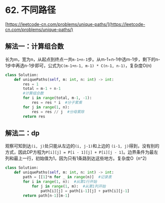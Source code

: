 # 62. 不同路径

[https://leetcode-cn.com/problems/unique-paths/](https://leetcode-cn.com/problems/unique-paths/)

## 解法一：计算组合数

长为m，宽为n，从起点到终点一共`m-1+n-1`步。从m-1+n-1中选m-1步，剩下的n-1步中再选n-1步即可，公式为`C(m-1+n-1, m-1) * C(n-1, n-1)`，复杂度O\(n\)

```python
class Solution:
    def uniquePaths(self, m: int, n: int) -> int:
        res = 1
        total = m-1 + n-1
        #计算组合数
        for i in range(total, m-1, -1):
            res = res * i  #分子累乘
        for j in range(1, n):
            res = res // j  #分母累除
        return res
```

## 解法二：dp

观察可知到达`(i, j)`处只能从左边的`(i, j-1)`和上边的 `(i-1, j)`得到，没有别的方式，因此DP方程为`P[i][j] = P[i - 1][j] + P[i][j - 1]`。边界条件为最左列和最上一行，初始值为1，因为只有1条路到达这些地方。复杂度O（n^2\)

```python
class Solution:
    def uniquePaths(self, m: int, n: int) -> int:
        path = [[1]*m for _ in range(n)]  #记录表
        for i in range(1, n):  #从第1行开始
            for j in range(1, m):  #从第1列开始
                path[i][j] = path[i-1][j] + path[i][j-1]
        return path[n-1][m-1]
```

